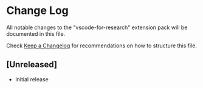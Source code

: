 # Change Log

All notable changes to the "vscode-for-research" extension pack will be documented in this file.

Check [Keep a Changelog](http://keepachangelog.com/) for recommendations on how to structure this file.

## [Unreleased]

- Initial release
